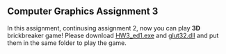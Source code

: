 ## Computer Graphics Assignment 3
In this assignment, continusing assignment 2, now you can play **3D** brickbreaker game!  Please download [HW3_ed1.exe](HW2_ed1.exe) and [glut32.dll](glut32.dll) and put them in the same folder to play the game.